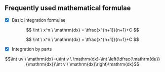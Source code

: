 
Frequently used mathematical formulae
----

- [X] Basic integration formulae

$$ \int \ x^n \ \mathrm{dx} =  \tfrac{x^{n+1}}{n+1}+C $$

$$ \int \ x^n \ \mathrm{dx} =  \tfrac{x^{n+1}}{n+1}+C $$

- [X] Integration by parts

$$\int uv \ \mathrm{dx}=u\int v \ \mathrm{dx}-\int \left(\dfrac{\mathrm{du}}{\mathrm{dx}}\int v \  \mathrm{dx}\right)\mathrm{dx}$$
